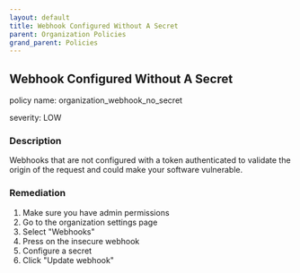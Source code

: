 ```yaml
---
layout: default
title: Webhook Configured Without A Secret
parent: Organization Policies
grand_parent: Policies
---
```



## Webhook Configured Without A Secret
policy name: organization_webhook_no_secret

severity: LOW

### Description
Webhooks that are not configured with a token authenticated to validate the origin of the request and could make your software vulnerable.


### Remediation
1. Make sure you have admin permissions
2. Go to the organization settings page
3. Select "Webhooks"
4. Press on the insecure webhook
5. Configure a secret
6. Click "Update webhook"



